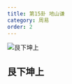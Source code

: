```yaml
---
title: 第15卦 地山谦
category: 周易
order: 2
---
```


![艮下坤上](https://upload.wikimedia.org/wikipedia/commons/9/90/Yijing15.jpg)

## 艮下坤上